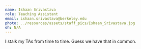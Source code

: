 ```yaml
---
name: Ishaan Srivastava
role: Teaching Assistant
email: ishaan.srivastava@berkeley.edu
photo: ../resources/assets/staff_pics/Ishaan_Srivastava.jpg
oh: N/A
---
```


I stalk my TAs from time to time. Guess we have that in common.
